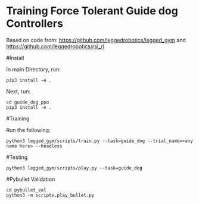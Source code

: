 # Training Force Tolerant Guide dog Controllers #

Based on code from: https://github.com/leggedrobotics/legged_gym and https://github.com/leggedrobotics/rsl_rl

#Install

In main Directory, run:

```
pip3 install -e .
```

Next, run:

```
cd guide_dog_ppo
pip3 install -e .
```

#Training

Run the following:

```
python3 legged_gym/scripts/train.py --task=guide_dog --trial_name=<any name here> --headless
```

#Testing

```
python3 legged_gym/scripts/play.py --task=guide_dog
```

#Pybullet Validation

```
cd pybullet_val
python3 -m scripts.play_bullet.py
```